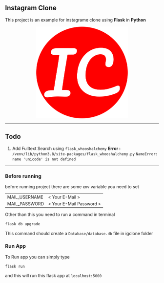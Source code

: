 ## Instagram Clone

This project is an example for instagrame clone using **Flask** in **Python**

<p align="center">
  <img src="/app/static/images/favico/favicon-512x512.png" width=300 height=300 alt="Instagram Clone"/>
</p>

---
## Todo
1. Add Fulltext Search using `flask_whooshalchemy`
**Error :** `/venv/lib/python3.8/site-packages/flask_whooshalchemy.py`
`NameError: name 'unicode' is not defined`
---
### Before running
before running project there are some `env` variable you need to set


|  |  | 
| ---- | --- |
| MAIL_USERNAME | < Your E-Mail >  |   
| MAIL_PASSWORD | < Your E-Mail Password > |

Other than this you need to run a command in terminal

```BASH
flask db upgrade
```
This command should create a `Database/database.db` file in igclone folder

### Run App
To Run app you can simply type
```
flask run
```
and this will run this flask app at `localhost:5000` 
